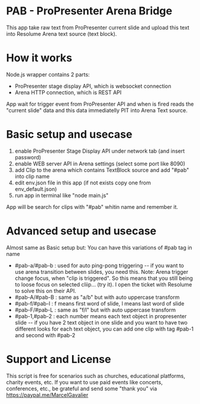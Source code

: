 # PAB - ProPresenter Arena Bridge
This app take raw text from ProPresenter current slide and upload this text into Resolume Arena text source (text block).

# How it works
Node.js wrapper contains 2 parts:
- ProPresenter stage display API, which is websocket connection
- Arena HTTP connection, which is REST API

App wait for trigger event from ProPresenter API and when is fired reads the "current slide" data and this data immediatelly PIT into Arena Text source.

# Basic setup and usecase
1. enable ProPresenter Stage Display API under network tab (and insert password)
2. enable WEB server API in Arena settings (select some port like 8090)
3. add Clip to the arena which contains TextBlock source and add "#pab" into clip name
4. edit env.json file in this app (if not exists copy one from env_default.json)
5. run app in terminal like "node main.js"

App will be search for clips with "#pab" whitin name and remember it.

# Advanced setup and usecase
Almost same as Basic setup but:
You can have this variations of #pab tag in name
- #pab-a/#pab-b : used for auto ping-pong triggering
-- if you want to use arena transition between slides, you need this. Note: Arena trigger change focus, when "clip is triggered". So this means that you still being to loose focus on selected cliip... (try it). I open the ticket with Resolume to solve this on their API.
- #pab-A/#pab-B : same as "a/b" but with auto uppercase transform
- #pab-f/#pab-l : f means first word of slide, l means last word of slide
- #pab-F/#pab-L : same as "f/l" but with auto uppercase transform
- #pab-1,#pab-2 : each number means each text object in propresenter slide
-- if you have 2 text object in one slide and you want to have two different looks for each text object, you can add one clip with tag #pab-1 and second with #pab-2

# Support and License
This script is free for scenarios such as churches, educational platforms, charity events, etc. If you want to use paid events like concerts, conferences, etc., be grateful and send some "thank you" via https://paypal.me/MarcelGavalier